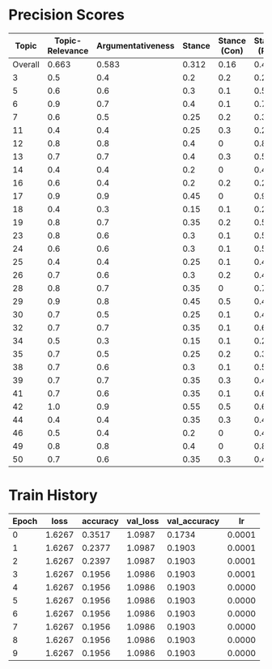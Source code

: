 # Precision Scores
| Topic | Topic-Relevance | Argumentativeness | Stance | Stance (Con) | Stance (Pro) |
|---|---|---|---|---|---|
| Overall | 0.663 | 0.583 | 0.312 | 0.16 | 0.463 |
| 3 | 0.5 | 0.4 | 0.2 | 0.2 | 0.2 |
| 5 | 0.6 | 0.6 | 0.3 | 0.1 | 0.5 |
| 6 | 0.9 | 0.7 | 0.4 | 0.1 | 0.7 |
| 7 | 0.6 | 0.5 | 0.25 | 0.2 | 0.3 |
| 11 | 0.4 | 0.4 | 0.25 | 0.3 | 0.2 |
| 12 | 0.8 | 0.8 | 0.4 | 0 | 0.8 |
| 13 | 0.7 | 0.7 | 0.4 | 0.3 | 0.5 |
| 14 | 0.4 | 0.4 | 0.2 | 0 | 0.4 |
| 16 | 0.6 | 0.4 | 0.2 | 0.2 | 0.2 |
| 17 | 0.9 | 0.9 | 0.45 | 0 | 0.9 |
| 18 | 0.4 | 0.3 | 0.15 | 0.1 | 0.2 |
| 19 | 0.8 | 0.7 | 0.35 | 0.2 | 0.5 |
| 23 | 0.8 | 0.6 | 0.3 | 0.1 | 0.5 |
| 24 | 0.6 | 0.6 | 0.3 | 0.1 | 0.5 |
| 25 | 0.4 | 0.4 | 0.25 | 0.1 | 0.4 |
| 26 | 0.7 | 0.6 | 0.3 | 0.2 | 0.4 |
| 28 | 0.8 | 0.7 | 0.35 | 0 | 0.7 |
| 29 | 0.9 | 0.8 | 0.45 | 0.5 | 0.4 |
| 30 | 0.7 | 0.5 | 0.25 | 0.1 | 0.4 |
| 32 | 0.7 | 0.7 | 0.35 | 0.1 | 0.6 |
| 34 | 0.5 | 0.3 | 0.15 | 0.1 | 0.2 |
| 35 | 0.7 | 0.5 | 0.25 | 0.2 | 0.3 |
| 38 | 0.7 | 0.6 | 0.3 | 0.1 | 0.5 |
| 39 | 0.7 | 0.7 | 0.35 | 0.3 | 0.4 |
| 41 | 0.7 | 0.6 | 0.35 | 0.1 | 0.6 |
| 42 | 1.0 | 0.9 | 0.55 | 0.5 | 0.6 |
| 44 | 0.4 | 0.4 | 0.35 | 0.3 | 0.4 |
| 46 | 0.5 | 0.4 | 0.2 | 0 | 0.4 |
| 49 | 0.8 | 0.8 | 0.4 | 0 | 0.8 |
| 50 | 0.7 | 0.6 | 0.35 | 0.3 | 0.4 |

# Train History

| Epoch | loss   | accuracy | val_loss | val_accuracy | lr     |
|-------|--------|----------|----------|--------------|--------|
| 0     | 1.6267 | 0.3517   | 1.0987   | 0.1734       | 0.0001 |
| 1     | 1.6267 | 0.2377   | 1.0987   | 0.1903       | 0.0001 |
| 2     | 1.6267 | 0.2397   | 1.0987   | 0.1903       | 0.0001 |
| 3     | 1.6267 | 0.1956   | 1.0986   | 0.1903       | 0.0001 |
| 4     | 1.6267 | 0.1956   | 1.0986   | 0.1903       | 0.0000 |
| 5     | 1.6267 | 0.1956   | 1.0986   | 0.1903       | 0.0000 |
| 6     | 1.6267 | 0.1956   | 1.0986   | 0.1903       | 0.0000 |
| 7     | 1.6267 | 0.1956   | 1.0986   | 0.1903       | 0.0000 |
| 8     | 1.6267 | 0.1956   | 1.0986   | 0.1903       | 0.0000 |
| 9     | 1.6267 | 0.1956   | 1.0986   | 0.1903       | 0.0000 |
